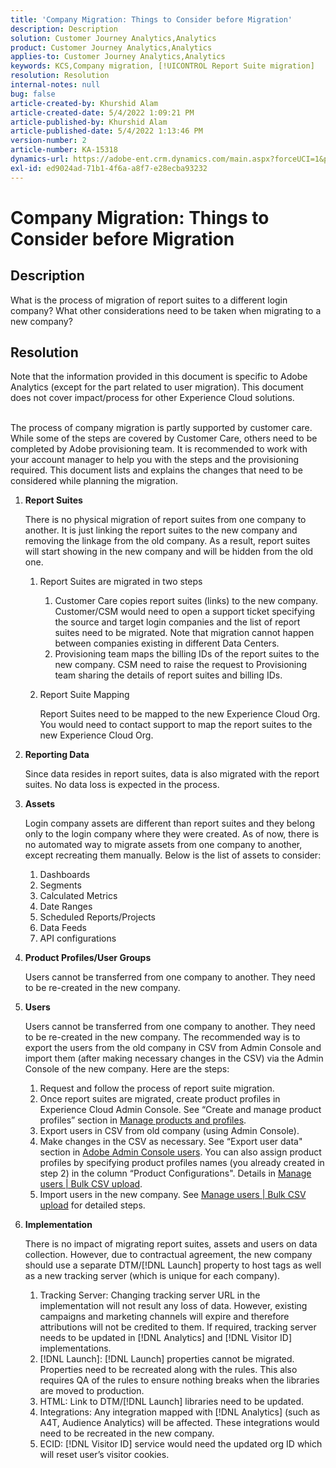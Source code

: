 ```yaml
---
title: 'Company Migration: Things to Consider before Migration'
description: Description
solution: Customer Journey Analytics,Analytics
product: Customer Journey Analytics,Analytics
applies-to: Customer Journey Analytics,Analytics
keywords: KCS,Company migration, [!UICONTROL Report Suite migration]
resolution: Resolution
internal-notes: null
bug: false
article-created-by: Khurshid Alam
article-created-date: 5/4/2022 1:09:21 PM
article-published-by: Khurshid Alam
article-published-date: 5/4/2022 1:13:46 PM
version-number: 2
article-number: KA-15318
dynamics-url: https://adobe-ent.crm.dynamics.com/main.aspx?forceUCI=1&pagetype=entityrecord&etn=knowledgearticle&id=871c7368-abcb-ec11-a7b5-6045bd00dbbc
exl-id: ed9024ad-71b1-4f6a-a8f7-e28ecba93232
---
```

# Company Migration: Things to Consider before Migration

## Description


What is the process of migration of report suites to a different login company? What other considerations need to be taken when migrating to a new company?


## Resolution

Note that the information provided in this document is specific to Adobe Analytics (except for the part related to user migration). This document does not cover impact/process for other Experience Cloud solutions.<br><br>


The process of company migration is partly supported by customer care. While some of the steps are covered by Customer Care, others need to be completed by Adobe provisioning team. It is recommended to work with your account manager to help you with the steps and the provisioning required. This document lists and explains the changes that need to be considered while planning the migration.

1. <b>Report Suites</b>

   There is no physical migration of report suites from one company to another. It is just linking the report suites to the new company and removing the linkage from the old company. As a result, report suites will start showing in the new company and will be hidden from the old one.

   1. Report Suites are migrated in two steps
      1. Customer Care copies report suites (links) to the new company. Customer/CSM would need to open a support ticket specifying the source and target login companies and the list of report suites need to be migrated. Note that migration cannot happen between companies existing in different Data Centers.
      2. Provisioning team maps the billing IDs of the report suites to the new company. CSM need to raise the request to Provisioning team sharing the details of report suites and billing IDs.
   2. Report Suite Mapping

      Report Suites need to be mapped to the new Experience Cloud Org. You would need to contact support to map the report suites to the new Experience Cloud Org.
2. <b>Reporting Data</b>

   Since data resides in report suites, data is also migrated with the report suites. No data loss is expected in the process.
3. <b>Assets</b>

   Login company assets are different than report suites and they belong only to the login company where they were created. As of now, there is no automated way to migrate assets from one company to another, except recreating them manually. Below is the list of assets to consider:

   1. Dashboards
   2. Segments
   3. Calculated Metrics
   4. Date Ranges
   5. Scheduled Reports/Projects
   6. Data Feeds
   7. API configurations
4. <b>Product Profiles/User Groups</b>

   Users cannot be transferred from one company to another. They need to be re-created in the new company.
5. <b>Users</b>

   Users cannot be transferred from one company to another. They need to be re-created in the new company. The recommended way is to export the users from the old company in CSV from Admin Console and import them (after making necessary changes in the CSV) via the Admin Console of the new company. Here are the steps:

   1. Request and follow the process of report suite migration.
   2. Once report suites are migrated, create product profiles in Experience Cloud Admin Console. See “Create and manage product profiles” section in [Manage products and profiles](https://helpx.adobe.com/in/enterprise/using/manage-products-and-profiles.html).
   3. Export users in CSV from old company (using Admin Console).
   4. Make changes in the CSV as necessary. See “Export user data" section in [Adobe Admin Console users](https://helpx.adobe.com/in/enterprise/using/users.html). You can also assign product profiles by specifying product profiles names (you already created in step 2) in the column “Product Configurations". Details in [Manage users | Bulk CSV upload](https://helpx.adobe.com/in/enterprise/using/bulk-upload-users.html).
   5. Import users in the new company. See [Manage users | Bulk CSV upload](https://helpx.adobe.com/in/enterprise/using/bulk-upload-users.html) for detailed steps.
6. <b>Implementation</b>

   There is no impact of migrating report suites, assets and users on data collection. However, due to contractual agreement, the new company should use a separate DTM/[!DNL Launch] property to host tags as well as a new tracking server (which is unique for each company).

   1. Tracking Server: Changing tracking server URL in the implementation will not result any loss of data. However, existing campaigns and marketing channels will expire and therefore attributions will not be credited to them. If required, tracking server needs to be updated in [!DNL Analytics] and [!DNL Visitor ID] implementations.
   2. [!DNL Launch]: [!DNL Launch] properties cannot be migrated. Properties need to be recreated along with the rules. This also requires QA of the rules to ensure nothing breaks when the libraries are moved to production.
   3. HTML: Link to DTM/[!DNL Launch] libraries need to be updated.
   4. Integrations: Any integration mapped with [!DNL Analytics] (such as A4T, Audience Analytics) will be affected. These integrations would need to be recreated in the new company.
   5. ECID: [!DNL Visitor ID] service would need the updated org ID which will reset user’s visitor cookies.
